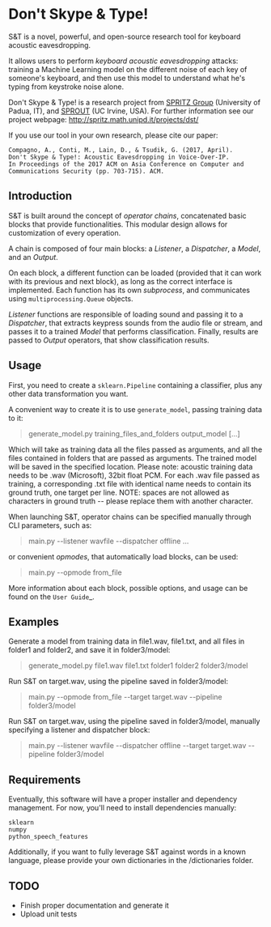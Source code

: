 # Don't Skype & Type!

S&T is a novel, powerful, and open-source research tool for keyboard acoustic eavesdropping.

It allows users to perform *keyboard acoustic eavesdropping* attacks: training a Machine Learning model on the different
noise of each key of someone's keyboard, and then use this model to understand what he's typing from keystroke noise
alone.

Don't Skype & Type! is a research project from [SPRITZ Group](http://spritz.math.unipd.it) (University of Padua, IT), and [SPROUT](http://sprout.ics.uci.edu) (UC Irvine, USA).
For further information see our project webpage: http://spritz.math.unipd.it/projects/dst/

If you use our tool in your own research, please cite our paper:

    Compagno, A., Conti, M., Lain, D., & Tsudik, G. (2017, April).
    Don't Skype & Type!: Acoustic Eavesdropping in Voice-Over-IP.
    In Proceedings of the 2017 ACM on Asia Conference on Computer and Communications Security (pp. 703-715). ACM.


## Introduction

S&T is built around the concept of *operator chains*, concatenated basic blocks that provide functionalities.
This modular design allows for customization of every operation.

A chain is composed of four main blocks: a *Listener*, a *Dispatcher*, a *Model*, and an *Output*.

On each block, a different function can be loaded (provided that it can work with its previous and next block), as long
as the correct interface is implemented. Each function has its own *subprocess*, and communicates using
`multiprocessing.Queue` objects.

*Listener* functions are responsible of loading sound and passing it to a *Dispatcher*, that extracts keypress sounds
from the audio file or stream, and passes it to a trained *Model* that performs classification. Finally, results are
passed to *Output* operators, that show classification results.

## Usage

First, you need to create a `sklearn.Pipeline` containing a classifier, plus any other data transformation
you want.

A convenient way to create it is to use `generate_model`, passing training data to it:

> generate_model.py training_files_and_folders output_model [...]

Which will take as training data all the files passed as arguments, and all the files contained in folders that are
passed as arguments. The trained model will be saved in the specified location.
Please note: acoustic training data needs to be .wav (Microsoft), 32bit float PCM.
For each .wav file passed as training, a corresponding .txt file with identical name needs to contain its ground truth,
one target per line. NOTE: spaces are not allowed as characters in ground truth -- please replace them with another
character.

When launching S&T, operator chains can be specified manually through CLI parameters, such as:

> main.py --listener wavfile --dispatcher offline ...

or convenient *opmodes*, that automatically load blocks, can be used:

> main.py --opmode from_file

More information about each block, possible options, and usage can be found on the `User Guide`_.

## Examples

Generate a model from training data in file1.wav, file1.txt, and all files in folder1 and folder2, and save it in folder3/model:

> generate_model.py file1.wav file1.txt folder1 folder2 folder3/model

Run S&T on target.wav, using the pipeline saved in folder3/model:

> main.py --opmode from_file --target target.wav --pipeline folder3/model

Run S&T on target.wav, using the pipeline saved in folder3/model, manually specifying a listener and dispatcher block:

> main.py --listener wavfile --dispatcher offline --target target.wav --pipeline folder3/model

## Requirements

Eventually, this software will have a proper installer and dependency management.
For now, you'll need to install dependencies manually:

    sklearn
    numpy
    python_speech_features
    
Additionally, if you want to fully leverage S&T against words in a known language, please provide your own dictionaries
in the /dictionaries folder.

## TODO

- Finish proper documentation and generate it
- Upload unit tests